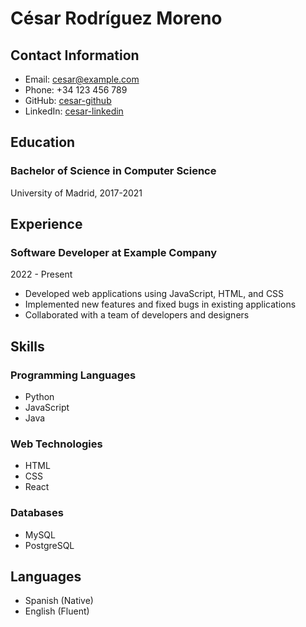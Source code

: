 # César Rodríguez Moreno

## Contact Information

- Email: cesar@example.com
- Phone: +34 123 456 789
- GitHub: [cesar-github](https://github.com/cesar-github)
- LinkedIn: [cesar-linkedin](https://www.linkedin.com/in/cesar-linkedin)

## Education

### Bachelor of Science in Computer Science
University of Madrid, 2017-2021

## Experience

### Software Developer at Example Company
2022 - Present

- Developed web applications using JavaScript, HTML, and CSS
- Implemented new features and fixed bugs in existing applications
- Collaborated with a team of developers and designers

## Skills

### Programming Languages

- Python
- JavaScript
- Java

### Web Technologies

- HTML
- CSS
- React

### Databases

- MySQL
- PostgreSQL

## Languages

- Spanish (Native)
- English (Fluent)
